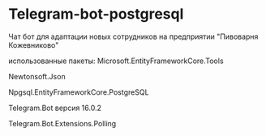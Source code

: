 # Telegram-bot-postgresql
Чат бот для адаптации новых сотрудников на предприятии "Пивоварня Кожевниково"


использованные пакеты:
Microsoft.EntityFrameworkCore.Tools

Newtonsoft.Json

Npgsql.EntityFrameworkCore.PostgreSQL

Telegram.Bot версия 16.0.2 

Telegram.Bot.Extensions.Polling
